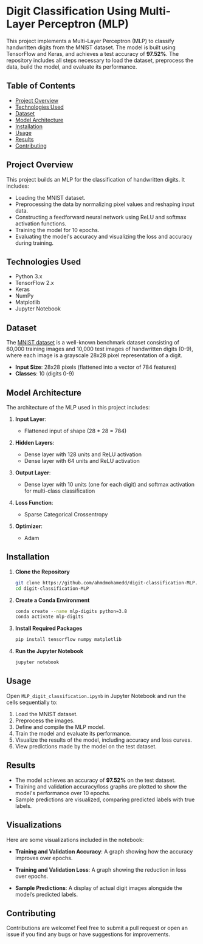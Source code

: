# Digit Classification Using Multi-Layer Perceptron (MLP)

This project implements a Multi-Layer Perceptron (MLP) to classify handwritten digits from the MNIST dataset. The model is built using TensorFlow and Keras, and achieves a test accuracy of **97.52%**. The repository includes all steps necessary to load the dataset, preprocess the data, build the model, and evaluate its performance.

## Table of Contents
- [Project Overview](#project-overview)
- [Technologies Used](#technologies-used)
- [Dataset](#dataset)
- [Model Architecture](#model-architecture)
- [Installation](#installation)
- [Usage](#usage)
- [Results](#results)
- [Contributing](#contributing)

## Project Overview
This project builds an MLP for the classification of handwritten digits. It includes:

- Loading the MNIST dataset.
- Preprocessing the data by normalizing pixel values and reshaping input data.
- Constructing a feedforward neural network using ReLU and softmax activation functions.
- Training the model for 10 epochs.
- Evaluating the model's accuracy and visualizing the loss and accuracy during training.

## Technologies Used
- Python 3.x
- TensorFlow 2.x
- Keras
- NumPy
- Matplotlib
- Jupyter Notebook

## Dataset
The [MNIST dataset](http://yann.lecun.com/exdb/mnist/) is a well-known benchmark dataset consisting of 60,000 training images and 10,000 test images of handwritten digits (0-9), where each image is a grayscale 28x28 pixel representation of a digit.

- **Input Size**: 28x28 pixels (flattened into a vector of 784 features)
- **Classes**: 10 (digits 0-9)

## Model Architecture
The architecture of the MLP used in this project includes:

1. **Input Layer**: 
   - Flattened input of shape (28 * 28 = 784)
   
2. **Hidden Layers**:
   - Dense layer with 128 units and ReLU activation
   - Dense layer with 64 units and ReLU activation

3. **Output Layer**:
   - Dense layer with 10 units (one for each digit) and softmax activation for multi-class classification

4. **Loss Function**: 
   - Sparse Categorical Crossentropy

5. **Optimizer**: 
   - Adam

## Installation

1. **Clone the Repository**
   ```bash
   git clone https://github.com/ahmdmohamedd/digit-classification-MLP.git
   cd digit-classification-MLP
   ```

2. **Create a Conda Environment**
   ```bash
   conda create --name mlp-digits python=3.8
   conda activate mlp-digits
   ```

3. **Install Required Packages**
   ```bash
   pip install tensorflow numpy matplotlib
   ```

4. **Run the Jupyter Notebook**
   ```bash
   jupyter notebook
   ```

## Usage

Open `MLP_digit_classification.ipynb` in Jupyter Notebook and run the cells sequentially to:

1. Load the MNIST dataset.
2. Preprocess the images.
3. Define and compile the MLP model.
4. Train the model and evaluate its performance.
5. Visualize the results of the model, including accuracy and loss curves.
6. View predictions made by the model on the test dataset.

## Results

- The model achieves an accuracy of **97.52%** on the test dataset.
- Training and validation accuracy/loss graphs are plotted to show the model's performance over 10 epochs.
- Sample predictions are visualized, comparing predicted labels with true labels.

## Visualizations

Here are some visualizations included in the notebook:

- **Training and Validation Accuracy**:
  A graph showing how the accuracy improves over epochs.
  
- **Training and Validation Loss**:
  A graph showing the reduction in loss over epochs.

- **Sample Predictions**:
  A display of actual digit images alongside the model’s predicted labels.

## Contributing
Contributions are welcome! Feel free to submit a pull request or open an issue if you find any bugs or have suggestions for improvements.
